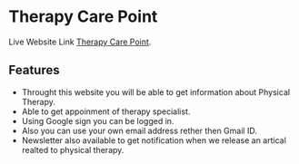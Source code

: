 # Therapy Care Point

Live Website Link [Therapy Care Point](https://assignment-therapy-care-point.web.app/talktoexperts).

## Features
* Throught this website you will be able to get information about Physical Therapy.
* Able to get appoinment of therapy specialist.
* Using Google sign you can be logged in.
* Also you can use your own email address rether then Gmail ID.
* Newsletter also available to get notification when we release an artical realted to physical therapy.

